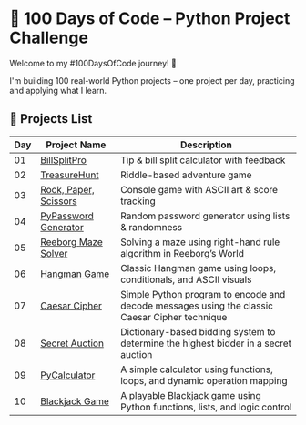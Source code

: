 # 💯 100 Days of Code – Python Project Challenge

Welcome to my #100DaysOfCode journey! 🚀

I'm building 100 real-world Python projects – one project per day, practicing and applying what I learn.

## 📅 Projects List

| Day | Project Name     |                     Description                                               |
|-----|------------------|-------------------------------------------------------------------------------|
| 01  | [BillSplitPro](Day01_BillSplitPro/)               | Tip & bill split calculator with feedback    |
| 02  | [TreasureHunt](Day02_TreasureHunt/)               | Riddle-based adventure game                  |
| 03  | [Rock, Paper, Scissors](Day03_RockPaperScissors/) | Console game with ASCII art & score tracking |
| 04  | [PyPassword Generator](Day04_PyPasswordGenerator/) | Random password generator using lists & randomness |
| 05  | [Reeborg Maze Solver](Day05_ReeborgMazeSolver/) | Solving a maze using right-hand rule algorithm in Reeborg’s World |
| 06  | [Hangman Game](Day06_HangmanGame/) | Classic Hangman game using loops, conditionals, and ASCII visuals |
| 07  | [Caesar Cipher](Day07_Caesar_Cipher/) | Simple Python program to encode and decode messages using the classic Caesar Cipher technique |
| 08  | [Secret Auction](Day08_secrete_auction/) | Dictionary-based bidding system to determine the highest bidder in a secret auction |
| 09  | [PyCalculator](Day09_calculator/) | A simple calculator using functions, loops, and dynamic operation mapping |
| 10  | [Blackjack Game](Day10_blackjack/) | A playable Blackjack game using Python functions, lists, and logic control |





